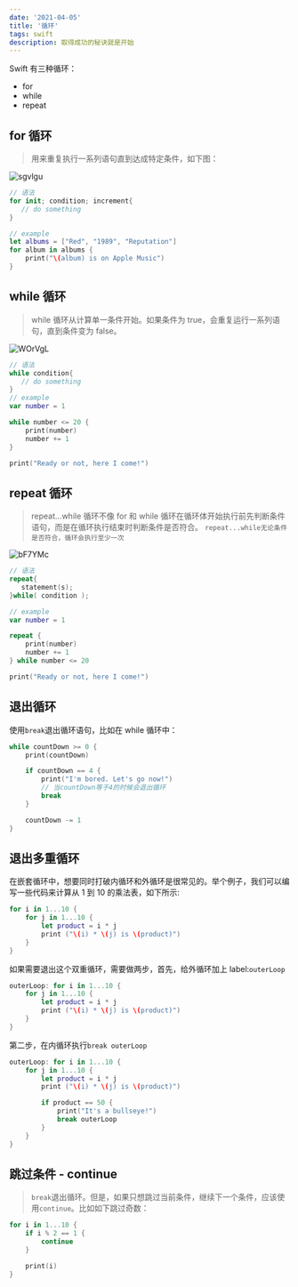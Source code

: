 ```yaml
---
date: '2021-04-05'
title: '循环'
tags: swift
description: 取得成功的秘诀就是开始
---
```


Swift 有三种循环：

-   for
-   while
-   repeat

## for 循环

> 用来重复执行一系列语句直到达成特定条件，如下图：

![sgvlgu](https://cdn.jsdelivr.net/gh/manonicu/pics@master/uPic/sgvlgu.png)

```swift
// 语法
for init; condition; increment{
   // do something
}

// example
let albums = ["Red", "1989", "Reputation"]
for album in albums {
    print("\(album) is on Apple Music")
}
```

## while 循环

> while 循环从计算单一条件开始。如果条件为 true，会重复运行一系列语句，直到条件变为 false。

![WOrVgL](https://cdn.jsdelivr.net/gh/manonicu/pics@master/uPic/WOrVgL.png)

```swift
// 语法
while condition{
   // do something
}
// example
var number = 1

while number <= 20 {
    print(number)
    number += 1
}

print("Ready or not, here I come!")
```

## repeat 循环

> repeat...while 循环不像 for 和 while 循环在循环体开始执行前先判断条件语句，而是在循环执行结束时判断条件是否符合。 `repeat...while无论条件是否符合，循环会执行至少一次`

![bF7YMc](https://cdn.jsdelivr.net/gh/manonicu/pics@master/uPic/bF7YMc.png)

```swift
// 语法
repeat{
   statement(s);
}while( condition );

// example
var number = 1

repeat {
    print(number)
    number += 1
} while number <= 20

print("Ready or not, here I come!")
```

## 退出循环

使用`break`退出循环语句，比如在 while 循环中：

```swift
while countDown >= 0 {
    print(countDown)

    if countDown == 4 {
        print("I'm bored. Let's go now!")
		// 当countDown等于4的时候会退出循环
        break
    }

    countDown -= 1
}
```

## 退出多重循环

在嵌套循环中，想要同时打破内循环和外循环是很常见的。举个例子，我们可以编写一些代码来计算从 1 到 10 的乘法表，如下所示:

```swift
for i in 1...10 {
    for j in 1...10 {
        let product = i * j
        print ("\(i) * \(j) is \(product)")
    }
}
```

如果需要退出这个双重循环，需要做两步，首先，给外循环加上 label:`outerLoop`

```swift
outerLoop: for i in 1...10 {
    for j in 1...10 {
        let product = i * j
        print ("\(i) * \(j) is \(product)")
    }
}
```

第二步，在内循环执行`break outerLoop`

```swift
outerLoop: for i in 1...10 {
    for j in 1...10 {
        let product = i * j
        print ("\(i) * \(j) is \(product)")

        if product == 50 {
            print("It's a bullseye!")
            break outerLoop
        }
    }
}
```

## 跳过条件 - continue

> `break`退出循环。但是，如果只想跳过当前条件，继续下一个条件，应该使用`continue`。比如如下跳过奇数：

```swift
for i in 1...10 {
    if i % 2 == 1 {
        continue
    }

    print(i)
}
```
